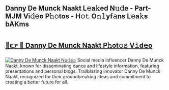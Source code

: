 ## Danny De Munck Naakt L𝚎a𝚔ed N𝚞𝚍e - Part-MJM Vi𝚍𝚎o P𝚑𝚘tos - H𝚘𝚝 O𝚗𝚕yf𝚊ns L𝚎a𝚔s bAKms

# <h2><a href="http://kf5ny1h.oniu.top/?m=Danny+De+Munck+Naakt">🔗👉 🔴 Danny De Munck Naakt P𝚑ot𝚘𝚜 V𝚒d𝚎o</a></h2>

[![Danny De Munck Naakt Nu𝚍e𝚜](https://i.imgur.com/0qMVB7G.gif)](http://kf5ny1h.oniu.top/?m=Danny+De+Munck+Naakt)
Social media influencer Danny De Munck Naakt, known for disseminating dance and lifestyle information, featuring presentations and personal blogs. Trailblazing innovator Danny De Munck Naakt, recognized for their groundbreaking ideas and commitment to creating a better future for all.  
